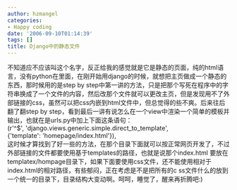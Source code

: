 ```yaml
---
author: hzmangel
categories:
- Happy coding
date: '2006-09-10T01:14:39'
tags: []
title: Django中的静态文件
---
```

不知道应不应该叫这个名字，反正给我的感觉就是它是静态的页面，纯的html语言，没有python在里面，在刚开始用django的时候，就想把主页做成一个静态的
东西，那时候用的是step by step中第一讲的方法，只是把那个写死在程序中的字符串换成了一个文件的内容，然后改那个文件就可以更改主页，但是发现用不了外
部链接的css，虽然可以把css内嵌到html文件中，但总觉得的些不爽。后来往后翻了翻step by
step，看到最后一讲有说怎么在一个view中渲染一个简单的模板并输出，也就在是urls.py中加上下面这条语句：  
(r'^$', 'django.views.generic.simple.direct_to_template',  
{'template': 'homepage/index.html'}),  
这时候才算找到了好一些的方法，在那个目录下面就可以按正常网页开发了，不过外部链接的文件都要使用基于templates的路径，也就是说那个index.html
要放在templatex/hompage目录下，如果下面要使用css文件，还不能使用相对于index.html的相对路径，有些郁闷，正在考虑是不是把所有的c
ss文件什么的放到一个统一的目录下，目录结构大变动啊。呵呵，睡觉了，醒来再折腾吧:)